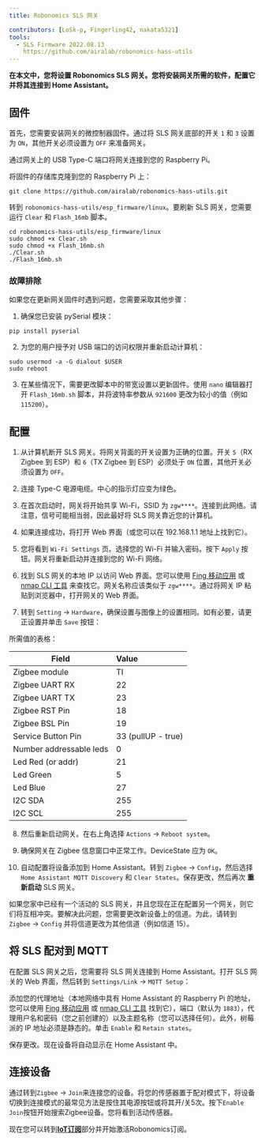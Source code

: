 ```yaml
---
title: Robonomics SLS 网关

contributors: [LoSk-p, Fingerling42, nakata5321]
tools:
  - SLS Firmware 2022.08.13
    https://github.com/airalab/robonomics-hass-utils
---
```


**在本文中，您将设置 Robonomics SLS 网关。您将安装网关所需的软件，配置它并将其连接到 Home Assistant。**

<robo-wiki-picture src="home-assistant/sls_gateway.png" />

## 固件

首先，您需要安装网关的微控制器固件。通过将 SLS 网关底部的开关 `1` 和 `3` 设置为 `ON`，其他开关必须设置为 `OFF` 来准备网关。

<robo-wiki-picture src="home-assistant/sls-gateway-13.gif" />

通过网关上的 USB Type-C 端口将网关连接到您的 Raspberry Pi。

<robo-wiki-picture src="home-assistant/sls-rpi.gif" />

将固件的存储库克隆到您的 Raspberry Pi 上：

<code-helper additionalLine="rasppi_username@rasppi_hostname">

```shell
git clone https://github.com/airalab/robonomics-hass-utils.git
```

</code-helper>

转到 `robonomics-hass-utils/esp_firmware/linux`。要刷新 SLS 网关，您需要运行 `Clear` 和 `Flash_16mb` 脚本。

<code-helper additionalLine="rasppi_username@rasppi_hostname">

```shell
cd robonomics-hass-utils/esp_firmware/linux
sudo chmod +x Clear.sh
sudo chmod +x Flash_16mb.sh
./Clear.sh
./Flash_16mb.sh
```

</code-helper>

### 故障排除

如果您在更新网关固件时遇到问题，您需要采取其他步骤：

1. 确保您已安装 pySerial 模块：

<code-helper additionalLine="rasppi_username@rasppi_hostname">

```shell
pip install pyserial
```
</code-helper>

2. 为您的用户授予对 USB 端口的访问权限并重新启动计算机：

<code-helper additionalLine="rasppi_username@rasppi_hostname">

```shell
sudo usermod -a -G dialout $USER
sudo reboot
```
</code-helper>

3. 在某些情况下，需要更改脚本中的带宽设置以更新固件。使用 `nano` 编辑器打开 `Flash_16mb.sh` 脚本，并将波特率参数从 `921600` 更改为较小的值（例如 `115200`）。

## 配置

1. 从计算机断开 SLS 网关。将网关背面的开关设置为正确的位置。开关 `5`（RX Zigbee 到 ESP）和 `6`（TX Zigbee 到 ESP）必须处于 `ON` 位置，其他开关必须设置为 `OFF`。 

<robo-wiki-picture src="home-assistant/sls-gateway-56.gif" />

2. 连接 Type-C 电源电缆。中心的指示灯应变为绿色。

<robo-wiki-picture src="home-assistant/sls-gateway-connect.gif" />

3. 在首次启动时，网关将开始共享 Wi-Fi，SSID 为 `zgw****`。连接到此网络。请注意，信号可能相当弱，因此最好将 SLS 网关靠近您的计算机。 

<robo-wiki-picture src="home-assistant/sls-gateway-wifi.gif" />

4. 如果连接成功，将打开 Web 界面（或您可以在 192.168.1.1 地址上找到它）。 

5. 您将看到 `Wi-Fi Settings` 页。选择您的 Wi-Fi 并输入密码。按下 `Apply` 按钮。网关将重新启动并连接到您的 Wi-Fi 网络。 

<robo-wiki-video autoplay loop controls :videos="[{src: 'QmSht6roENzrV6oqsQ1a5gp6GVCz54EDZdPAP8XVh9SCwH', type:'mp4'}]" />

6. 找到 SLS 网关的本地 IP 以访问 Web 界面。您可以使用 [Fing 移动应用](https://www.fing.com/products) 或 [nmap CLI 工具](https://vitux.com/find-devices-connected-to-your-network-with-nmap/) 来查找它。网关名称应该类似于 `zgw****`。通过将网关 IP 粘贴到浏览器中，打开网关的 Web 界面。

7. 转到 `Setting` -> `Hardware`，确保设置与图像上的设置相同。如有必要，请更正设置并单击 `Save` 按钮：

<robo-wiki-video autoplay loop controls :videos="[{src: 'QmeSksMxU9xkvvK7f81WDAYULiMFokK7P7KDVYEjv2MHjn', type:'mp4'}]" />

所需值的表格：

| Field                    | Value              |
|--------------------------|:-------------------|
| Zigbee module            | TI                 |
| Zigbee UART RX           | 22                 |
| Zigbee UART TX           | 23                 |
| Zigbee RST Pin           | 18                 |
| Zigbee BSL Pin           | 19                 |
| Service Button Pin       | 33 (pullUP - true) |
| Number addressable leds  | 0                  |
| Led Red (or addr)        | 21                 |
| Led Green                | 5                  |
| Led Blue                 | 27                 |
| I2C SDA                  | 255                |
| I2C SCL                  | 255                |

8. 然后重新启动网关。在右上角选择 `Actions` -> `Reboot system`。

9. 确保网关在 Zigbee 信息窗口中正常工作。DeviceState 应为 `OK`。

10. 自动配置将设备添加到 Home Assistant。转到 `Zigbee` -> `Config`，然后选择 `Home Assistant MQTT Discovery` 和 `Clear States`。保存更改，然后再次 **重新启动** SLS 网关。

<robo-wiki-note type="warning">

如果您家中已经有一个活动的 SLS 网关，并且您现在正在配置另一个网关，则它们将互相冲突。要解决此问题，您需要更改新设备上的信道。为此，请转到 `Zigbee` -> `Config` 并将信道更改为其他信道（例如信道 15）。

</robo-wiki-note>

<robo-wiki-video autoplay loop controls :videos="[{src: 'QmVZMB1xQeB6ZLfSR6aUrN6cRSF296s8CMJt7E2jBJ5MjZ', type:'mp4'}]" />

## 将 SLS 配对到 MQTT

在配置 SLS 网关之后，您需要将 SLS 网关连接到 Home Assistant。打开 SLS 网关的 Web 界面，然后转到 `Settings/Link` -> `MQTT Setup`：


添加您的代理地址（本地网络中具有 Home Assistant 的 Raspberry Pi 的地址，您可以使用 [Fing 移动应用](https://www.fing.com/products) 或 [nmap CLI 工具](https://vitux.com/find-devices-connected-to-your-network-with-nmap/) 找到它），端口（默认为 `1883`），代理用户名和密码（您之前创建的）以及主题名称（您可以选择任何）。此外，树莓派的 IP 地址必须是静态的。单击 `Enable` 和 `Retain states`。

<robo-wiki-video autoplay loop controls :videos="[{src: 'QmdNKDqwwy87VQEDDVsX5kpaDQm9wKKPEJUNJnhnjx6e5y', type:'mp4'}]" />

保存更改。现在设备将自动显示在 Home Assistant 中。

## 连接设备

通过转到`Zigbee` -> `Join`来连接您的设备。将您的传感器置于配对模式下，将设备切换到连接模式的最常见方法是按住其电源按钮或将其开/关5次。按下`Enable Join`按钮开始搜索Zigbee设备。您将看到活动传感器。

<robo-wiki-picture src="home-assistant/switch-device.gif" />

<robo-wiki-video autoplay loop controls :videos="[{src: 'Qmdq3PBNY88QbYYqakwSLG2vn3mVUom3w3wsSWfTd1pzJA', type:'mp4'}]" />


现在您可以转到[**IoT订阅**](/docs/sub-activate)部分并开始激活Robonomics订阅。
